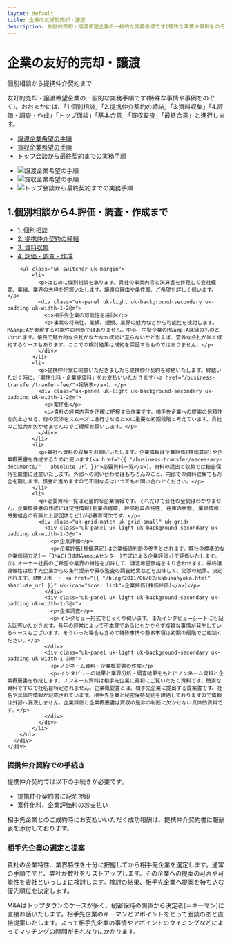 ```yaml
---
layout: default
title: 企業の友好的売却・譲渡
description: 友好的売却・譲渡希望企業の一般的な実務手順です(特殊な事情や事例をのぞく)。おおまかには、「1.個別相談」「2.提携仲介契約の締結」「3.資料収集」「4.評価・調査・作成」「トップ面談」「基本合意」「買収監査」「最終合意」と進行します。
---
```


<div class="uk-section">
    <div class="uk-container">
      <h1 class="uk-heading-line uk-margin-large-bottom"><span>企業の友好的売却・譲渡</span></h1>
      <div class="uk-grid-match" uk-grid>
        <div class="uk-width-1-3@m">
          <p class="uk-text-meta">個別相談から提携仲介契約まで</p>
          <p>友好的売却・譲渡希望企業の一般的な実務手順です(特殊な事情や事例をのぞく)。おおまかには、「1.個別相談」「2.提携仲介契約の締結」「3.資料収集」「4.評価・調査・作成」「トップ面談」「基本合意」「買収監査」「最終合意」と進行します。</p>
        </div>
        <div class="uk-width-expand@m">
          <ul class="uk-subnav uk-subnav-pill" uk-switcher>
            <li><a href="#">譲渡企業希望の手順</a></li>
            <li><a href="#">買収企業希望の手順</a></li>
            <li><a href="#">トップ会談から最終契約までの実務手順</a></li>
          </ul>
          <ul class="uk-switcher uk-margin">
            <li><img src="{{ "/assets/images/business-transfer/ma-transfer.gif" | absolute_url }}" alt="譲渡企業希望の手順"></li>
            <li><img src="{{ "/assets/images/business-transfer/ma-acquisitions.gif" | absolute_url }}" alt="買収企業希望の手順"></li>
            <li><img src="{{ "/assets/images/business-transfer/ma-schedule.gif" | absolute_url }}" alt="トップ会談から最終契約までの実務手順"></li>
          </ul>
        </div>
      </div>
    </div>
</div>
<div class="uk-section">
  <div class="uk-container">
    <div class="uk-grid-small uk-grid-match uk-child-width-expand" uk-grid>
      <div class="uk-panel">
        <h2 class="uk-heading-line uk-margin-large-bottom"><span>1.個別相談から4.評価・調査・作成まで</span></h2>
        <ul uk-tab="animation: uk-animation-fade">
            <li><a href="#">1. 個別相談</a></li>
            <li><a href="#">2. 提携仲介契約の締結</a></li>
            <li><a href="#">3. 資料収集</a></li>
            <li><a href="#">4. 評価・調査・作成</a></li>
        </ul>

        <ul class="uk-switcher uk-margin">
            <li>
              <p>はじめに個別相談を承ります。貴社の事業内容と決算書を拝見して会社概要、業績、業界の大枠を把握いたします。譲渡の理由や条件面、ご希望を詳しく伺います。</p>
              <div class="uk-panel uk-light uk-background-secondary uk-padding uk-width-1-2@m">
                <p>相手先企業の可能性を検討</p>
                <p>事業の将来性、業績、規模、業界の魅力などから可能性を検討します。M&amp;Aが実現する可能性の判断ではありません。中小・中堅企業のM&amp;Aは縁のものといわれます。優良で魅力的な会社がなかなか成約に至らないかと思えば、意外な会社が早く成約するケースもあります。ここでの検討結果は成約を保証するものではありません。</p>
              </div>
            </li>
            <li>
              <p>提携仲介案に同意いただきましたら提携仲介契約を締結いたします。締結いただく時に、「案件化料・企業評価料」をお支払いいただきます(<a href="/business-transfer/tranfer-fee/">報酬表</a>)。</p>
              <div class="uk-panel uk-light uk-background-secondary uk-padding uk-width-1-2@m">
                <p>案件化</p>
                <p>貴社の経営内容を正確に把握する作業です。相手先企業への提案の信頼性を向上させる、後の交渉をスムーズに進行させるために重要な初期段階と考えています。貴社のご協力が欠かせませんのでご理解お願いします。</p>
              </div>
            </li>
            <li>
              <p>貴社へ資料の収集をお願いいたします。企業情報は企業評価(株価算定)や企業概要書を作成するために使います(<a href="{{ "/business-transfer/necessary-documents/" | absolute_url }}">必要資料一覧</a>)。資料の提出と収集では秘密保持を厳重に注意いたします。外部への問い合わせはもちろんのこと、内部での資料収集でも万全を期します。慎重に進めますので不明な点はいつでもお問い合わせください。</p>
            </li>
            <li>
              <p>必要資料一覧は定量的な企業情報です。それだけで会社の全貌はわかりません。企業概要書の作成には定性情報(創業の経緯, 幹部社員の特性, 在庫の状態, 業界情報, 労働組合の有無と上部団体など)が必要不可欠です。</p>
              <div class="uk-grid-match uk-grid-small" uk-grid>
                <div class="uk-panel uk-light uk-background-secondary uk-padding uk-width-1-3@m">
                  <p>企業評価</p>
                  <p>企業評価(株価算定)は企業価値判断の参考とされます。弊社の標準的な企業価値方法(＝「JMAC(日本M&amp;Aセンター)方式による企業評価」)で評価いたします。次にオーナー社長のご希望や業界の特性を加味して、譲渡希望価格をすり合わせます。最終譲渡価格は相手先企業からの条件提示や買収監査の調査結果などを加味して、交渉の結果、決定されます。(MAリポート <a href="{{ "/blog/2011/06/02/kabukahyoka.html" | absolute_url }}" uk-icon="icon: link">企業評価(株価評価)</a>)</p>
                </div>
                <div class="uk-panel uk-light uk-background-secondary uk-padding uk-width-1-3@m">
                  <p>企業調査</p>
                  <p>インタビュー形式でじっくり伺います。またインタビューシートにも記入回答いただきます。長年の経営によって不本意であるにもかからず複雑な事情が発生しているケースもございます。そういった場合も含めて特殊事情や懸案事項は初期の段階でご相談ください。</p>
                </div>
                <div class="uk-panel uk-light uk-background-secondary uk-padding uk-width-1-3@m">
                  <p>ノンネーム資料・企業概要書の作成</p>
                  <p>インタビューの結果と業界分析・調査結果をもとにノンネーム資料と企業概要書を作成します。ノンネーム資料は相手先企業に最初にご覧いただく資料です。簡素な資料ですので社名は特定されません。企業概要書とは、相手先企業に提出する提案書です。社名や具体的情報が記載されています。相手先企業と秘密保持契約を締結しておりますので情報は外部へ漏洩しません。企業評価と企業概要書は買収の是非の判断に欠かせない具体的資料です。</p>
                </div>
              </div>
            </li>
        </ul>
      </div>
    </div>
  </div>
</div>
<div class="uk-section">
  <div class="uk-container">
    <div class="uk-grid-divider uk-child-width-expand@s" uk-grid>
      <div>
        <h3 class="uk-heading-bullet">提携仲介契約での手続き</h3>
        <p>提携仲介契約では以下の手続きが必要です。</p>
        <ul>
          <li>提携仲介契約書に記名押印</li>
          <li>案件化料、企業評価料のお支払い</li>
        </ul>
        <p>相手先企業とのご成約時にお支払いいただく成功報酬は、提携仲介契約書に報酬表を添付しております。</p>
      </div>
      <div>
        <h3 class="uk-heading-bullet">相手先企業の選定と提案</h3>
        <p>貴社の企業特性、業界特性を十分に把握してから相手先企業を選定します。通常の手順ですと、弊社が数社をリストアップします。その企業への提案の可否や可能性を貴社といっしょに検討します。検討の結果、相手先企業へ提案を持ち込む優先順位を決定します。</p>
        <p>M&amp;Aはトップダウンのケースが多く、秘密保持の関係から決定者(＝キーマン)に直接お話いたします。相手先企業のキーマンとアポイントをとって面談のあと直接提案いたします。よって相手先企業の事情やアポイントのタイミングなどによってマッチングの時間がそれなりにかかります。</p>
      </div>
    </div>
  </div>
</div>
